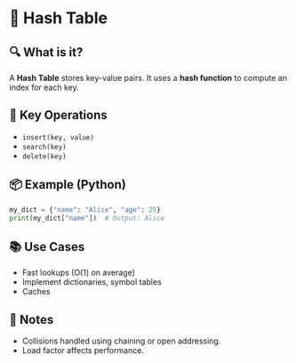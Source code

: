 # 🔐 Hash Table

## 🔍 What is it?
A **Hash Table** stores key-value pairs. It uses a **hash function** to compute an index for each key.

## 🧠 Key Operations
- `insert(key, value)`
- `search(key)`
- `delete(key)`

## 📦 Example (Python)

```python
my_dict = {"name": "Alice", "age": 25}
print(my_dict["name"])  # Output: Alice
```

## 📚 Use Cases
- Fast lookups (O(1) on average)
- Implement dictionaries, symbol tables
- Caches

## 📝 Notes
- Collisions handled using chaining or open addressing.
- Load factor affects performance.